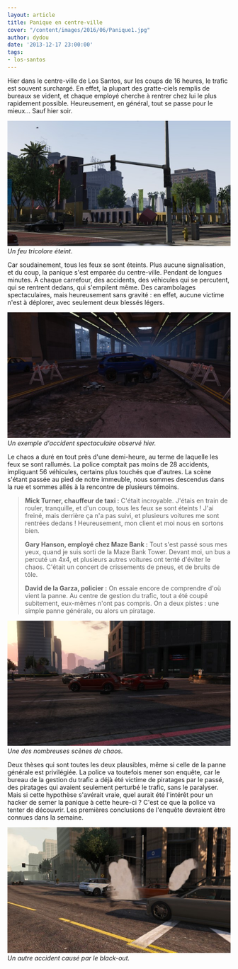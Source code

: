 ```yaml
---
layout: article
title: Panique en centre-ville
cover: "/content/images/2016/06/Panique1.jpg"
author: dydou
date: '2013-12-17 23:00:00'
tags:
- los-santos
---
```


Hier dans le centre-ville de Los Santos, sur les coups de 16 heures, le trafic est souvent surchargé. En effet, la plupart des gratte-ciels remplis de bureaux se vident, et chaque employé cherche à rentrer chez lui le plus rapidement possible. Heureusement, en général, tout se passe pour le mieux... Sauf hier soir.

![Un feu tricolore éteint.](/content/images/2016/06/Panique.jpg)
_Un feu tricolore éteint._

Car soudainement, tous les feux se sont éteints. Plus aucune signalisation, et du coup, la panique s'est emparée du centre-ville. Pendant de longues minutes. À chaque carrefour, des accidents, des véhicules qui se percutent, qui se rentrent dedans, qui s'empilent même. Des carambolages spectaculaires, mais heureusement sans gravité : en effet, aucune victime n'est à déplorer, avec seulement deux blessés légers.

![Un exemple d'accident spectaculaire observé hier.](/content/images/2016/06/Panique2.jpg)
_Un exemple d'accident spectaculaire observé hier._

Le chaos a duré en tout près d'une demi-heure, au terme de laquelle les feux se sont rallumés. La police comptait pas moins de 28 accidents, impliquant 56 véhicules, certains plus touchés que d'autres. La scène s'étant passée au pied de notre immeuble, nous sommes descendus dans la rue et sommes allés à la rencontre de plusieurs témoins.

> **Mick Turner, chauffeur de taxi :** C'était incroyable. J'étais en train de rouler, tranquille, et d'un coup, tous les feux se sont éteints ! J'ai freiné, mais derrière ça n'a pas suivi, et plusieurs voitures me sont rentrées dedans ! Heureusement, mon client et moi nous en sortons bien.
> 
> **Gary Hanson, employé chez Maze Bank :** Tout s'est passé sous mes yeux, quand je suis sorti de la Maze Bank Tower. Devant moi, un bus a percuté un 4x4, et plusieurs autres voitures ont tenté d'éviter le chaos. C'était un concert de crissements de pneus, et de bruits de tôle.
> 
> **David de la Garza, policier :** On essaie encore de comprendre d'où vient la panne. Au centre de gestion du trafic, tout a été coupé subitement, eux-mêmes n'ont pas compris. On a deux pistes : une simple panne générale, ou alors un piratage.

![Une des nombreuses scènes de chaos.](/content/images/2016/06/Panique3.jpg)
_Une des nombreuses scènes de chaos._

Deux thèses qui sont toutes les deux plausibles, même si celle de la panne générale est privilégiée. La police va toutefois mener son enquête, car le bureau de la gestion du trafic a déjà été victime de piratages par le passé, des piratages qui avaient seulement perturbé le trafic, sans le paralyser. Mais si cette hypothèse s'avérait vraie, quel aurait été l'intérêt pour un hacker de semer la panique à cette heure-ci ? C'est ce que la police va tenter de découvrir. Les premières conclusions de l'enquête devraient être connues dans la semaine.

![Un autre accident causé par le black-out.](/content/images/2016/06/Panique4.jpg)
_Un autre accident causé par le black-out._

<!--kg-card-end: markdown-->
